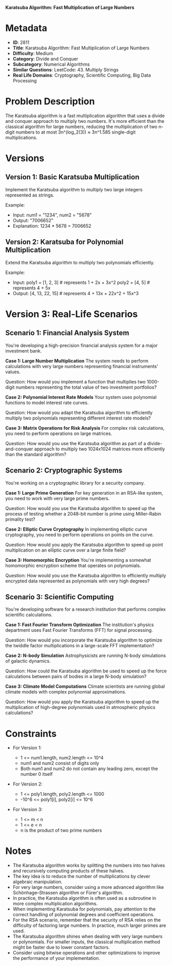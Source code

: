 **Karatsuba Algorithm: Fast Multiplication of Large Numbers**

# Metadata

- **ID**: 2811
- **Title**: Karatsuba Algorithm: Fast Multiplication of Large Numbers
- **Difficulty**: Medium
- **Category**: Divide and Conquer
- **Subcategory**: Numerical Algorithms
- **Similar Questions**: LeetCode: 43. Multiply Strings
- **Real Life Domains**: Cryptography, Scientific Computing, Big Data Processing

# Problem Description

The Karatsuba algorithm is a fast multiplication algorithm that uses a divide and conquer approach to multiply two numbers. It's more efficient than the classical algorithm for large numbers, reducing the multiplication of two n-digit numbers to at most 3n^(log_2(3)) ≈ 3n^1.585 single-digit multiplications.

# Versions

## Version 1: Basic Karatsuba Multiplication

Implement the Karatsuba algorithm to multiply two large integers represented as strings.

Example:

- Input: num1 = "1234", num2 = "5678"
- Output: "7006652"
- Explanation: 1234 \* 5678 = 7006652

## Version 2: Karatsuba for Polynomial Multiplication

Extend the Karatsuba algorithm to multiply two polynomials efficiently.

Example:

- Input:
  poly1 = [1, 2, 3] # represents 1 + 2x + 3x^2
  poly2 = [4, 5] # represents 4 + 5x
- Output: [4, 13, 22, 15] # represents 4 + 13x + 22x^2 + 15x^3

# Version 3: Real-Life Scenarios

## Scenario 1: Financial Analysis System

You're developing a high-precision financial analysis system for a major investment bank.

**Case 1: Large Number Multiplication**
The system needs to perform calculations with very large numbers representing financial instruments' values.

Question: How would you implement a function that multiplies two 1000-digit numbers representing the total value of two investment portfolios?

**Case 2: Polynomial Interest Rate Models**
Your system uses polynomial functions to model interest rate curves.

Question: How would you adapt the Karatsuba algorithm to efficiently multiply two polynomials representing different interest rate models?

**Case 3: Matrix Operations for Risk Analysis**
For complex risk calculations, you need to perform operations on large matrices.

Question: How would you use the Karatsuba algorithm as part of a divide-and-conquer approach to multiply two 1024x1024 matrices more efficiently than the standard algorithm?

## Scenario 2: Cryptographic Systems

You're working on a cryptographic library for a security company.

**Case 1: Large Prime Generation**
For key generation in an RSA-like system, you need to work with very large prime numbers.

Question: How would you use the Karatsuba algorithm to speed up the process of testing whether a 2048-bit number is prime using Miller-Rabin primality test?

**Case 2: Elliptic Curve Cryptography**
In implementing elliptic curve cryptography, you need to perform operations on points on the curve.

Question: How would you apply the Karatsuba algorithm to speed up point multiplication on an elliptic curve over a large finite field?

**Case 3: Homomorphic Encryption**
You're implementing a somewhat homomorphic encryption scheme that operates on polynomials.

Question: How would you use the Karatsuba algorithm to efficiently multiply encrypted data represented as polynomials with very high degrees?

## Scenario 3: Scientific Computing

You're developing software for a research institution that performs complex scientific calculations.

**Case 1: Fast Fourier Transform Optimization**
The institution's physics department uses Fast Fourier Transforms (FFT) for signal processing.

Question: How would you incorporate the Karatsuba algorithm to optimize the twiddle factor multiplications in a large-scale FFT implementation?

**Case 2: N-body Simulation**
Astrophysicists are running N-body simulations of galactic dynamics.

Question: How could the Karatsuba algorithm be used to speed up the force calculations between pairs of bodies in a large N-body simulation?

**Case 3: Climate Model Computations**
Climate scientists are running global climate models with complex polynomial approximations.

Question: How would you apply the Karatsuba algorithm to speed up the multiplication of high-degree polynomials used in atmospheric physics calculations?

# Constraints

- For Version 1:

  - 1 <= num1.length, num2.length <= 10^4
  - num1 and num2 consist of digits only
  - Both num1 and num2 do not contain any leading zero, except the number 0 itself

- For Version 2:

  - 1 <= poly1.length, poly2.length <= 1000
  - -10^6 <= poly1[i], poly2[i] <= 10^6

- For Version 3:
  - 1 <= m < n
  - 1 <= e < n
  - n is the product of two prime numbers

# Notes

- The Karatsuba algorithm works by splitting the numbers into two halves and recursively computing products of these halves.
- The key idea is to reduce the number of multiplications by clever algebraic manipulation.
- For very large numbers, consider using a more advanced algorithm like Schönhage–Strassen algorithm or Fürer's algorithm.
- In practice, the Karatsuba algorithm is often used as a subroutine in more complex multiplication algorithms.
- When implementing Karatsuba for polynomials, pay attention to the correct handling of polynomial degrees and coefficient operations.
- For the RSA scenario, remember that the security of RSA relies on the difficulty of factoring large numbers. In practice, much larger primes are used.
- The Karatsuba algorithm shines when dealing with very large numbers or polynomials. For smaller inputs, the classical multiplication method might be faster due to lower constant factors.
- Consider using bitwise operations and other optimizations to improve the performance of your implementation.
